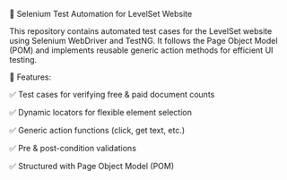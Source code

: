 🚀 Selenium Test Automation for LevelSet Website

This repository contains automated test cases for the LevelSet website using Selenium WebDriver and TestNG. It follows the Page Object Model (POM) and implements reusable generic action methods for efficient UI testing.


🔹 Features:

✅ Test cases for verifying free & paid document counts

✅ Dynamic locators for flexible element selection

✅ Generic action functions (click, get text, etc.)

✅ Pre & post-condition validations

✅ Structured with Page Object Model (POM)

